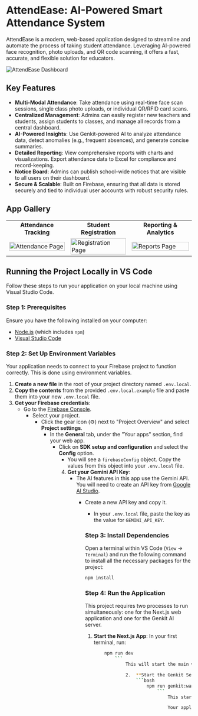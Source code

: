 # AttendEase: AI-Powered Smart Attendance System

AttendEase is a modern, web-based application designed to streamline and automate the process of taking student attendance. Leveraging AI-powered face recognition, photo uploads, and QR code scanning, it offers a fast, accurate, and flexible solution for educators.

![AttendEase Dashboard](https://i.postimg.cc/gJf7dmf5/Screenshot-2025-09-09-233520.png)

## Key Features

-   **Multi-Modal Attendance**: Take attendance using real-time face scan sessions, single class photo uploads, or individual QR/RFID card scans.
-   **Centralized Management**: Admins can easily register new teachers and students, assign students to classes, and manage all records from a central dashboard.
-   **AI-Powered Insights**: Use Genkit-powered AI to analyze attendance data, detect anomalies (e.g., frequent absences), and generate concise summaries.
-   **Detailed Reporting**: View comprehensive reports with charts and visualizations. Export attendance data to Excel for compliance and record-keeping.
-   **Notice Board**: Admins can publish school-wide notices that are visible to all users on their dashboard.
-   **Secure & Scalable**: Built on Firebase, ensuring that all data is stored securely and tied to individual user accounts with robust security rules.

## App Gallery

<table>
  <tr>
    <td align="center"><strong>Attendance Tracking</strong></td>
    <td align="center"><strong>Student Registration</strong></td>
    <td align="center"><strong>Reporting & Analytics</strong></td>
  </tr>
  <tr>
    <td><img src="https://i.postimg.cc/1X9wVpPz/Screenshot-2025-09-09-233635.png" alt="Attendance Page" width="100%"></td>
    <td><img src="https://i.postimg.cc/NMyWdC2w/Screenshot-2025-09-09-233658.png" alt="Registration Page" width="100%"></td>
    <td><img src="https://i.postimg.cc/sXhK8G3K/Screenshot-2025-09-09-233722.png" alt="Reports Page" width="100%"></td>
  </tr>
</table>

## Running the Project Locally in VS Code

Follow these steps to run your application on your local machine using Visual Studio Code.

### Step 1: Prerequisites

Ensure you have the following installed on your computer:
- [Node.js](https://nodejs.org/) (which includes `npm`)
- [Visual Studio Code](https://code.visualstudio.com/)

### Step 2: Set Up Environment Variables

Your application needs to connect to your Firebase project to function correctly. This is done using environment variables.

1.  **Create a new file** in the root of your project directory named `.env.local`.
2.  **Copy the contents** from the provided `.env.local.example` file and paste them into your new `.env.local` file.
3.  **Get your Firebase credentials**:
    *   Go to the [Firebase Console](https://console.firebase.google.com/).
        *   Select your project.
            *   Click the gear icon (⚙️) next to "Project Overview" and select **Project settings**.
                *   In the **General** tab, under the "Your apps" section, find your web app.
                    *   Click on **SDK setup and configuration** and select the **Config** option.
                        *   You will see a `firebaseConfig` object. Copy the values from this object into your `.env.local` file.
                        4.  **Get your Gemini API Key**:
                            *   The AI features in this app use the Gemini API. You will need to create an API key from [Google AI Studio](https://aistudio.google.com/app/apikey).
                                *   Create a new API key and copy it.
                                    *   In your `.env.local` file, paste the key as the value for `GEMINI_API_KEY`.

                                    ### Step 3: Install Dependencies

                                    Open a terminal within VS Code (`View` -> `Terminal`) and run the following command to install all the necessary packages for the project:

                                    ```bash
                                    npm install
                                    ```

                                    ### Step 4: Run the Application

                                    This project requires two processes to run simultaneously: one for the Next.js web application and one for the Genkit AI server.

                                    1.  **Start the Next.js App**: In your first terminal, run:
                                        ```bash
                                            npm run dev
                                                ```
                                                    This will start the main web application, usually on `http://localhost:3000`.

                                                    2.  **Start the Genkit Server**: Open a *second* terminal in VS Code and run:
                                                        ```bash
                                                            npm run genkit:watch
                                                                ```
                                                                    This starts the AI development server, which your Next.js app will communicate with for features like face recognition.

                                                                    Your application is now running! You can open `http://localhost:3000` in your web browser to see it in action.
                                                                    

